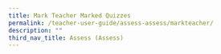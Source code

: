 ```yaml
---
title: Mark Teacher Marked Quizzes
permalink: /teacher-user-guide/assess-assess/markteacher/
description: ""
third_nav_title: Assess (Assess)
---
```

